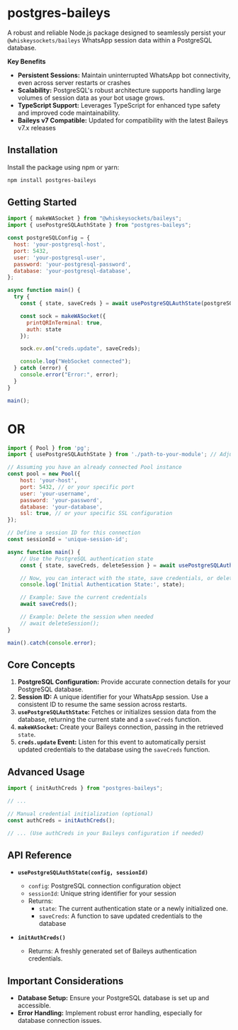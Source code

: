 # postgres-baileys

A robust and reliable Node.js package designed to seamlessly persist your `@whiskeysockets/baileys` WhatsApp session data within a PostgreSQL database. 

**Key Benefits**

* **Persistent Sessions:** Maintain uninterrupted WhatsApp bot connectivity, even across server restarts or crashes
* **Scalability:** PostgreSQL's robust architecture supports handling large volumes of session data as your bot usage grows. 
* **TypeScript Support:** Leverages TypeScript for enhanced type safety and improved code maintainability.
* **Baileys v7 Compatible:** Updated for compatibility with the latest Baileys v7.x releases

## Installation

Install the package using npm or yarn:

```bash
npm install postgres-baileys
```

## Getting Started

```javascript
import { makeWASocket } from "@whiskeysockets/baileys";
import { usePostgreSQLAuthState } from "postgres-baileys"; 

const postgreSQLConfig = {
  host: 'your-postgresql-host',
  port: 5432, 
  user: 'your-postgresql-user',
  password: 'your-postgresql-password',
  database: 'your-postgresql-database',
};

async function main() {
  try {
    const { state, saveCreds } = await usePostgreSQLAuthState(postgreSQLConfig, "your-unique-session-id");

    const sock = makeWASocket({
      printQRInTerminal: true,
      auth: state
    });

    sock.ev.on("creds.update", saveCreds); 

    console.log("WebSocket connected");
  } catch (error) {
    console.error("Error:", error);
  }
}

main();
```


# OR


```js
import { Pool } from 'pg';
import { usePostgreSQLAuthState } from './path-to-your-module'; // Adjust the path accordingly

// Assuming you have an already connected Pool instance
const pool = new Pool({
    host: 'your-host',
    port: 5432, // or your specific port
    user: 'your-username',
    password: 'your-password',
    database: 'your-database',
    ssl: true, // or your specific SSL configuration
});

// Define a session ID for this connection
const sessionId = 'unique-session-id';

async function main() {
    // Use the PostgreSQL authentication state
    const { state, saveCreds, deleteSession } = await usePostgreSQLAuthState(pool, sessionId);

    // Now, you can interact with the state, save credentials, or delete the session
    console.log('Initial Authentication State:', state);

    // Example: Save the current credentials
    await saveCreds();

    // Example: Delete the session when needed
    // await deleteSession();
}

main().catch(console.error);
```


## Core Concepts

1. **PostgreSQL Configuration:** Provide accurate connection details for your PostgreSQL database.
2. **Session ID:** A unique identifier for your WhatsApp session. Use a consistent ID to resume the same session across restarts.
3. **`usePostgreSQLAuthState`:** Fetches or initializes session data from the database, returning the current state and a `saveCreds` function.
4. **`makeWASocket`:** Create your Baileys connection, passing in the retrieved `state`.
5. **`creds.update` Event:**  Listen for this event to automatically persist updated credentials to the database using the `saveCreds` function.

## Advanced Usage

```javascript
import { initAuthCreds } from "postgres-baileys";

// ...

// Manual credential initialization (optional)
const authCreds = initAuthCreds(); 

// ... (Use authCreds in your Baileys configuration if needed)
```

## API Reference

* **`usePostgreSQLAuthState(config, sessionId)`**
    * `config`:  PostgreSQL connection configuration object
    * `sessionId`:  Unique string identifier for your session
    * Returns:  
        * `state`: The current authentication state or a newly initialized one.
        * `saveCreds`: A function to save updated credentials to the database

* **`initAuthCreds()`**
   * Returns: A freshly generated set of Baileys authentication credentials.

## Important Considerations

* **Database Setup:** Ensure your PostgreSQL database is set up and accessible. 
* **Error Handling:** Implement robust error handling, especially for database connection issues.


